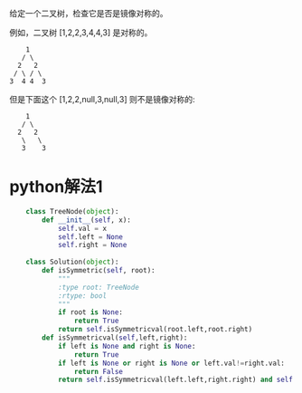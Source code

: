 给定一个二叉树，检查它是否是镜像对称的。

例如，二叉树 [1,2,2,3,4,4,3] 是对称的。
```
    1
   / \
  2   2
 / \ / \
3  4 4  3
```
但是下面这个 [1,2,2,null,3,null,3] 则不是镜像对称的:
```
    1
   / \
  2   2
   \   \
   3    3
```

# python解法1
```Python
	class TreeNode(object):
		def __init__(self, x):
			self.val = x
			self.left = None
			self.right = None
	
	class Solution(object):
	    def isSymmetric(self, root):
	        """
	        :type root: TreeNode
	        :rtype: bool
	        """
	        if root is None:
	            return True
	        return self.isSymmetricval(root.left,root.right)
	    def isSymmetricval(self,left,right):
	        if left is None and right is None:
	            return True
	        if left is None or right is None or left.val!=right.val:
	            return False
	        return self.isSymmetricval(left.left,right.right) and self.isSymmetricval(left.right,right.left)
```